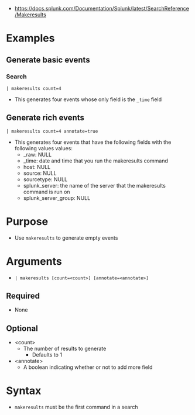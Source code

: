 - https://docs.splunk.com/Documentation/Splunk/latest/SearchReference/Makeresults
# Examples
## Generate basic events
### Search
```
| makeresults count=4
```
- This generates four events whose only field is the `_time` field
## Generate rich events
```
| makeresults count=4 annotate=true
```
- This generates four events that have the following fields with the following values values:
  - _raw: NULL
  - _time: date and time that you run the makeresults command
  - host: NULL
  - source: NULL
  - sourcetype: NULL
  - splunk_server: the name of the server that the makeresults command is run on
  - splunk_server_group: NULL
# Purpose
- Use `makeresults` to generate empty events
# Arguments
- `| makeresults [count=<count>] [annotate=<annotate>]`
## Required
- None
## Optional
- \<count>
  - The number of results to generate
    - Defaults to 1
- \<annotate>
  - A boolean indicating whether or not to add more field
# Syntax
- `makeresults` must be the first command in a search